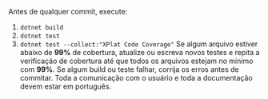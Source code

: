 Antes de qualquer commit, execute:
1. `dotnet build`
2. `dotnet test`
3. `dotnet test --collect:"XPlat Code Coverage"`
   Se algum arquivo estiver abaixo de **99%** de cobertura, atualize ou escreva novos testes e repita a verificação de cobertura até que todos os arquivos estejam no mínimo com **99%**.
Se algum build ou teste falhar, corrija os erros antes de commitar.
Toda a comunicação com o usuário e toda a documentação devem estar em português.
